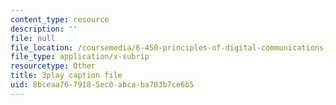 ```yaml
---
content_type: resource
description: ''
file: null
file_location: /coursemedia/6-450-principles-of-digital-communications-i-fall-2006/8bceaa7679185ec0abcaba703b7ce6b5_pQDVHvW19vI.vtt
file_type: application/x-subrip
resourcetype: Other
title: 3play caption file
uid: 8bceaa76-7918-5ec0-abca-ba703b7ce6b5
---
```

